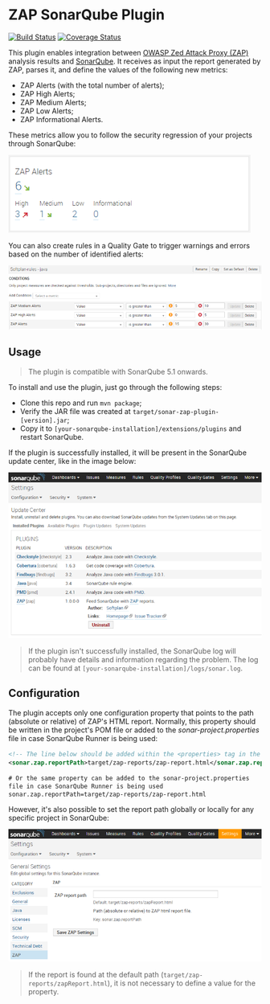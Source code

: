 # ZAP SonarQube Plugin
[![Build Status](https://travis-ci.org/pdsoftplan/sonar-zap.svg?branch=master)](https://travis-ci.org/pdsoftplan/sonar-zap)
[![Coverage Status](https://coveralls.io/repos/pdsoftplan/sonar-zap/badge.svg?branch=master&service=github)](https://coveralls.io/github/pdsoftplan/sonar-zap?branch=master)

This plugin enables integration between [OWASP Zed Attack Proxy (ZAP)](https://www.owasp.org/index.php/OWASP_Zed_Attack_Proxy_Project) analysis results and [SonarQube](http://www.sonarqube.org/). It receives as input the report generated by ZAP, parses it, and define the values of the following new metrics:

- ZAP Alerts (with the total number of alerts);
- ZAP High Alerts;
- ZAP Medium Alerts;
- ZAP Low Alerts;
- ZAP Informational Alerts.

These metrics allow you to follow the security regression of your projects through SonarQube:

![ZAP widget](readme-images/zap-widget.png)

You can also create rules in a Quality Gate to trigger warnings and errors based on the number of identified alerts:

![ZAP Quality Gate](readme-images/zap-quality-gate.png)

## Usage

> The plugin is compatible with SonarQube 5.1 onwards.

To install and use the plugin, just go through the following steps:

- Clone this repo and run `mvn package`;
- Verify the JAR file was created at `target/sonar-zap-plugin-[version].jar`;
- Copy it to `[your-sonarqube-installation]/extensions/plugins` and restart SonarQube.

If the plugin is successfully installed, it will be present in the SonarQube update center, like in the image below:

![ZAP SonarQube Plugin](readme-images/zap-sonar-plugin.png)

> If the plugin isn't successfully installed, the SonarQube log will probably have details and information regarding the problem. The log can be found at `[your-sonarqube-installation]/logs/sonar.log`.

## Configuration

The plugin accepts only one configuration property that points to the path (absolute or relative) of ZAP's HTML report. Normally, this property should be written in the project's POM file or added to the *sonar-project.properties* file in case SonarQube Runner is being used:

```xml
<!-- The line below should be added within the <properties> tag in the project's POM file -->
<sonar.zap.reportPath>target/zap-reports/zap-report.html</sonar.zap.reportPath>
```

```properties
# Or the same property can be added to the sonar-project.properties file in case SonarQube Runner is being used
sonar.zap.reportPath=target/zap-reports/zap-report.html
```

However, it's also possible to set the report path globally or locally for any specific project in SonarQube:

![ZAP report path](readme-images/zap-report-path.png)

> If the report is found at the default path (`target/zap-reports/zapReport.html`), it is not necessary to define a value for the property.

